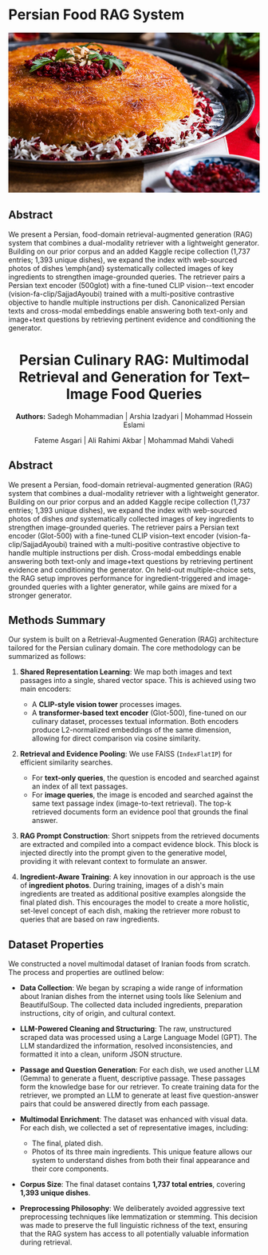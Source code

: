 # Persian Food RAG System

![Food](https://github.com/NLP-Final-Projects/Food_rag_3/blob/main/assets/Tahchin.jpg)

## Abstract

We present a Persian, food-domain retrieval-augmented generation (RAG) system that combines a dual-modality retriever with a lightweight generator. Building on our prior corpus and an added Kaggle recipe collection (1,737 entries; 1,393 unique dishes), we expand the index with web-sourced photos of dishes \emph{and} systematically collected images of key ingredients to strengthen image-grounded queries. The retriever pairs a Persian text encoder (500glot) with a fine-tuned CLIP vision--text encoder (vision-fa-clip/SajjadAyoubi) trained with a multi-positive contrastive objective to handle multiple instructions per dish. Canonicalized Persian texts and cross-modal embeddings enable answering both text-only and image+text questions by retrieving pertinent evidence and conditioning the generator.


<div align="center">

# Persian Culinary RAG: Multimodal Retrieval and Generation for Text–Image Food Queries

**Authors:** Sadegh Mohammadian | Arshia Izadyari | Mohammad Hossein Eslami

Fateme Asgari | Ali Rahimi Akbar | Mohammad Mahdi Vahedi

</div>

## Abstract

We present a Persian, food-domain retrieval-augmented generation (RAG) system that combines a dual-modality retriever with a lightweight generator. Building on our prior corpus and an added Kaggle recipe collection (1,737 entries; 1,393 unique dishes), we expand the index with web-sourced photos of dishes *and* systematically collected images of key ingredients to strengthen image-grounded queries. The retriever pairs a Persian text encoder (Glot-500) with a fine-tuned CLIP vision–text encoder (vision-fa-clip/SajjadAyoubi) trained with a multi-positive contrastive objective to handle multiple instructions per dish. Cross-modal embeddings enable answering both text-only and image+text questions by retrieving pertinent evidence and conditioning the generator. On held-out multiple-choice sets, the RAG setup improves performance for ingredient-triggered and image-grounded queries with a lighter generator, while gains are mixed for a stronger generator.

## Methods Summary

Our system is built on a Retrieval-Augmented Generation (RAG) architecture tailored for the Persian culinary domain. The core methodology can be summarized as follows:

1.  **Shared Representation Learning**: We map both images and text passages into a single, shared vector space. This is achieved using two main encoders:
    * A **CLIP-style vision tower** processes images.
    * A **transformer-based text encoder** (Glot-500), fine-tuned on our culinary dataset, processes textual information.
    Both encoders produce L2-normalized embeddings of the same dimension, allowing for direct comparison via cosine similarity.

2.  **Retrieval and Evidence Pooling**: We use FAISS (`IndexFlatIP`) for efficient similarity searches.
    * For **text-only queries**, the question is encoded and searched against an index of all text passages.
    * For **image queries**, the image is encoded and searched against the same text passage index (image-to-text retrieval).
    The top-k retrieved documents form an evidence pool that grounds the final answer.

3.  **RAG Prompt Construction**: Short snippets from the retrieved documents are extracted and compiled into a compact evidence block. This block is injected directly into the prompt given to the generative model, providing it with relevant context to formulate an answer.

4.  **Ingredient-Aware Training**: A key innovation in our approach is the use of **ingredient photos**. During training, images of a dish's main ingredients are treated as additional positive examples alongside the final plated dish. This encourages the model to create a more holistic, set-level concept of each dish, making the retriever more robust to queries that are based on raw ingredients.

## Dataset Properties

We constructed a novel multimodal dataset of Iranian foods from scratch. The process and properties are outlined below:

* **Data Collection**: We began by scraping a wide range of information about Iranian dishes from the internet using tools like Selenium and BeautifulSoup. The collected data included ingredients, preparation instructions, city of origin, and cultural context.

* **LLM-Powered Cleaning and Structuring**: The raw, unstructured scraped data was processed using a Large Language Model (GPT). The LLM standardized the information, resolved inconsistencies, and formatted it into a clean, uniform JSON structure.

* **Passage and Question Generation**: For each dish, we used another LLM (Gemma) to generate a fluent, descriptive passage. These passages form the knowledge base for our retriever. To create training data for the retriever, we prompted an LLM to generate at least five question-answer pairs that could be answered directly from each passage.

* **Multimodal Enrichment**: The dataset was enhanced with visual data. For each dish, we collected a set of representative images, including:
    * The final, plated dish.
    * Photos of its three main ingredients.
    This unique feature allows our system to understand dishes from both their final appearance and their core components.

* **Corpus Size**: The final dataset contains **1,737 total entries**, covering **1,393 unique dishes**.

* **Preprocessing Philosophy**: We deliberately avoided aggressive text preprocessing techniques like lemmatization or stemming. This decision was made to preserve the full linguistic richness of the text, ensuring that the RAG system has access to all potentially valuable information during retrieval.
```eof
